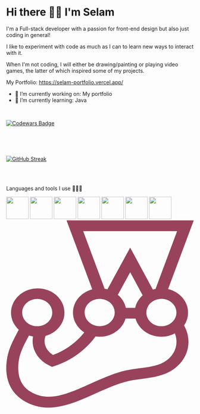# Hi there 👋🏾 I'm Selam 

I'm a Full-stack developer with a passion for front-end design but also just coding in general! <br>

I like to experiment with code as much as I can to learn new ways to interact with it.<br>

When I'm not coding, I will either be drawing/painting or playing video games, the latter of which inspired some of my projects.<br>

My Portfolio: https://selam-portfolio.vercel.app/
<br>
- 🔭 I’m currently working on: My portfolio
- 🌱 I’m currently learning: Java
<br>

 [![Codewars Badge](https://www.codewars.com/users/Selamkd/badges/large)](https://www.codewars.com/users/Selamkd)
 <br>
 <br>
 


<br>
<br>

[![GitHub Streak](https://streak-stats.demolab.com?user=Selamkd&theme=dark&hide_border=true&border_radius=5&exclude_days=Sat)](https://git.io/streak-stats)


<br>
<br>
 
Languages and tools I use 🧚🏾‍♀️

<img src="https://cdn.jsdelivr.net/gh/devicons/devicon/icons/javascript/javascript-plain.svg" width="60" height="60" /> <img src="https://cdn.jsdelivr.net/gh/devicons/devicon/icons/css3/css3-original.svg" width="60" height ="60" /> <img src="https://cdn.jsdelivr.net/gh/devicons/devicon/icons/html5/html5-original.svg" width = "60" height ="60"/> <img src="https://cdn.jsdelivr.net/gh/devicons/devicon/icons/nodejs/nodejs-original.svg" width="60" height="60" />  <img src="https://cdn.jsdelivr.net/gh/devicons/devicon/icons/mysql/mysql-original-wordmark.svg" width = "60" height = "60" /> <img src="https://cdn.jsdelivr.net/gh/devicons/devicon/icons/postgresql/postgresql-original.svg" width="60" height="60"/> <img src="https://cdn.jsdelivr.net/gh/devicons/devicon/icons/vscode/vscode-original.svg" width = "60" height = "60"/><svg viewBox="0 0 128 128">
<path fill="#99425B" d="M124.129 63.02c0-7.692-5.828-14.165-13.652-16.012L128 .113H41.16l17.563 47.043c-7.578 1.996-13.164 8.356-13.164 15.903 0 5.546 3.058 10.464 7.703 13.496-1.832 2.367-3.953 4.55-6.356 6.62-4.523 3.848-9.539 6.805-14.957 8.766-4.89-2.996-7.008-8.285-5.094-13.02 7.457-2.07 12.88-8.394 12.88-15.827 0-9.133-8.192-16.532-18.22-16.532-10.066 0-18.253 7.434-18.253 16.57 0 4.513 2.035 8.653 5.297 11.61-.286.52-.57 1.035-.856 1.59C4.973 81.438 1.875 87.207.691 93.68c-2.363 12.941 1.508 23.336 10.84 29.215 5.258 3.293 11.047 4.957 17.282 4.957 10.714 0 21.597-4.883 32.109-9.618 7.5-3.363 15.242-6.879 22.863-8.578 2.813-.629 5.746-1 8.844-1.406 6.273-.813 12.754-1.664 18.582-4.734 6.805-3.586 11.45-9.579 12.797-16.457 1.015-5.29 0-10.614-2.61-15.274a15.35 15.35 0 002.73-8.765zm-7.945 0c0 5.14-4.606 9.32-10.27 9.32s-10.27-4.18-10.27-9.32c0-1.665.489-3.254 1.344-4.622.325-.52.735-1.035 1.14-1.48a8.517 8.517 0 011.427-1.219l.043-.039c.324-.222.691-.445 1.058-.664 0 0 .04 0 .04-.039.163-.074.327-.184.492-.258.039 0 .078-.039.12-.039.165-.07.368-.144.57-.219a8.78 8.78 0 00.571-.222c.04 0 .082-.04.121-.04.164-.034.328-.109.489-.144.043 0 .125-.039.164-.039.203-.035.367-.074.57-.11h.043l.61-.113c.042 0 .12 0 .163-.035.164 0 .325-.039.489-.039h.203c.203 0 .41-.035.652-.035h.531c.16 0 .286 0 .446.035h.082c.328.04.652.074.98.149 4.645.886 8.192 4.66 8.192 9.172zM52.527 7.508h64.102l-14.711 39.387c-.61.113-1.223.296-1.832.48l-15.484-28.66L69.074 47.19c-.613-.183-1.265-.296-1.914-.406zM81.664 59.8c-.773-3.477-2.73-6.582-5.5-8.875l8.438-15.457 8.515 15.789c-2.527 2.293-4.36 5.215-5.094 8.543zM61.25 53.96c.203-.04.367-.074.57-.113h.121c.164-.035.329-.035.489-.075h.164c.164 0 .285-.035.449-.035h1.59c.16 0 .285.035.406.035.082 0 .121 0 .203.04.164.035.285.035.45.074.038 0 .081 0 .163.035.204.039.407.074.57.113h.04c.164.035.328.07.488.145.043 0 .082.039.164.039.121.035.285.074.406.148.043 0 .082.035.125.035.16.075.325.114.489.188h.039c.203.07.367.144.531.258h.04c.163.074.327.183.491.257.04 0 .04.04.078.04.164.07.286.183.45.257l.043.035c.488.333.937.704 1.382 1.075l.043.035c.407.406.813.851 1.141 1.332 1.059 1.48 1.672 3.219 1.672 5.105 0 5.141-4.606 9.317-10.27 9.317s-10.27-4.176-10.27-9.317c-.042-4.328 3.259-7.988 7.743-9.023zm-40.102-.262c5.665 0 10.27 4.18 10.27 9.32 0 5.141-4.605 9.32-10.27 9.32-5.664 0-10.27-4.179-10.27-9.32 0-5.14 4.606-9.32 10.27-9.32zm94.79 32.067c-.895 4.73-4.118 8.875-8.844 11.351-4.442 2.332-9.903 3.07-15.649 3.809-3.136.406-6.437.851-9.617 1.554-8.476 1.887-16.625 5.586-24.531 9.133-10.106 4.551-19.645 8.84-28.484 8.84-4.606 0-8.723-1.183-12.633-3.66-8.965-5.621-8.52-16.16-7.457-21.93.976-5.402 3.707-10.468 6.316-15.312.16-.297.285-.555.445-.852.899.297 1.836.52 2.813.668-1.547 7.84 2.851 15.938 11.41 19.934l1.55.738 1.669-.555c7.133-2.293 13.734-6.027 19.562-11.02 3.301-2.812 6.114-5.843 8.477-9.136.937.149 1.875.188 2.812.188 8.477 0 15.606-5.29 17.645-12.391h6.844c2.039 7.137 9.171 12.39 17.648 12.39 3.383 0 6.52-.85 9.207-2.292 1.063 2.773 1.387 5.656.817 8.543zm0 0"></path>
</svg>

<br>
<br>

          
          

          
          






<!--
**Selamkd/selamkd** is a ✨ _special_ ✨ repository because its `README.md` (this file) appears on your GitHub profile.



Here are some ideas to get you started:

- 🔭 I’m currently working on ...
- 🌱 I’m currently learning ...
- 👯 I’m looking to collaborate on ...
- 🤔 I’m looking for help with ...
- 💬 Ask me about ...
- 📫 How to reach me: ...
- 😄 Pronouns: ...
- ⚡ Fun fact: ...
-->
